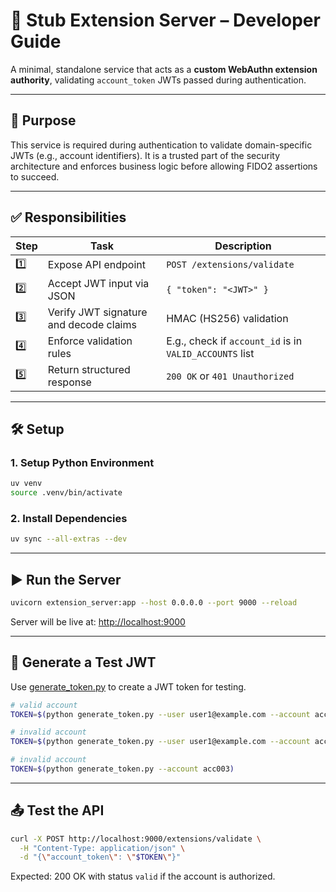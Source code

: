 # 🔌 Stub Extension Server – Developer Guide

A minimal, standalone service that acts as a **custom WebAuthn extension authority**, validating `account_token` JWTs
passed during authentication.

---

## 🎯 Purpose

This service is required during authentication to validate domain-specific JWTs (e.g., account identifiers). It is a
trusted part of the security architecture and enforces business logic before allowing FIDO2 assertions to succeed.

---

## ✅ Responsibilities

| Step | Task                                   | Description                                             |
|------|----------------------------------------|---------------------------------------------------------|
| 1️⃣  | Expose API endpoint                    | `POST /extensions/validate`                             |
| 2️⃣  | Accept JWT input via JSON              | `{ "token": "<JWT>" }`                                  |
| 3️⃣  | Verify JWT signature and decode claims | HMAC (HS256) validation                                 |
| 4️⃣  | Enforce validation rules               | E.g., check if `account_id` is in `VALID_ACCOUNTS` list |
| 5️⃣  | Return structured response             | `200 OK` or `401 Unauthorized`                          |

---

## 🛠️ Setup

### 1. Setup Python Environment

```bash
uv venv
source .venv/bin/activate
```

### 2. Install Dependencies

```bash
uv sync --all-extras --dev
```

---

## ▶️ Run the Server

```bash
uvicorn extension_server:app --host 0.0.0.0 --port 9000 --reload
```

Server will be live at: [http://localhost:9000](http://localhost:9000)

---

## 🧪 Generate a Test JWT

Use [generate_token.py](generate_token.py) to create a JWT token for testing.

```bash
# valid account
TOKEN=$(python generate_token.py --user user1@example.com --account acc001)

# invalid account
TOKEN=$(python generate_token.py --user user1@example.com --account acc003)

# invalid account
TOKEN=$(python generate_token.py --account acc003)
```

---

## 📤 Test the API

```bash
curl -X POST http://localhost:9000/extensions/validate \
  -H "Content-Type: application/json" \
  -d "{\"account_token\": \"$TOKEN\"}"

```

Expected: 200 OK with status `valid` if the account is authorized.
